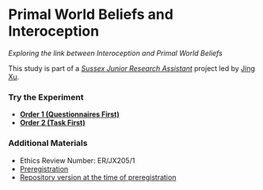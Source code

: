 # Primal World Beliefs and Interoception

*Exploring the link between Interoception and Primal World Beliefs*

This study is part of a [*Sussex Junior Research Assistant*](https://realitybending.github.io/jobs/assistant/) project led by [Jing Xu](https://github.com/JingxiongXu).

### Try the Experiment

- [**Order 1 (Questionnaires First)**](https://realitybending.github.io/PrimalsInteroception/experiment/TaskFirst.html)
- [**Order 2 (Task First)**](https://realitybending.github.io/PrimalsInteroception/experiment/QuestionnaireFirst.html)

### Additional Materials

- Ethics Review Number: ER/JX205/1
- [Preregistration](osf.io/4snct)
- [Repository version at the time of preregistration](https://github.com/RealityBending/PrimalsInteroception/releases/tag/0.1)